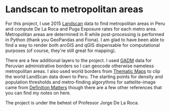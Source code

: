 # Landscan to metropolitan areas

For this project, I use 2015 [Landscan](https://landscan.ornl.gov/) data to find metropolitan areas in Peru and compute De La Roca and Puga Exposure rates for each metro area. Metropolitan areas are determined in R while post-processing is performed in Python (thank you GeoPandas and Fiona). I am glad to have been able to find a way to render both arcGIS and qGIS dispensable for computational purposes (of course, they're still great for mapping). 

There are a few additional layers to the project. I used [GADM](https://gadm.org/) data for Peruvian administrative borders so I can geocode otherwise nameless metropolitan areas. I also used world borders from [Thematic Maps](http://thematicmapping.org/downloads/world_borders.php) to clip the world LandScan data down to Peru. The starting points for density and population thresholds and metro-finding algorythms for sattelite-image came from [Definition Matters](https://papers.ssrn.com/sol3/papers.cfm?abstract_id=3298761) though there are a few other references that you can find my notes on here. 

The project is under the behest of Professor Jorge De La Roca.
